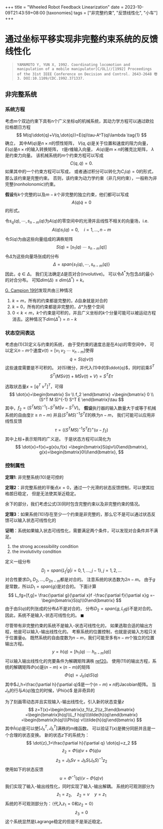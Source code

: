 +++
title = "Wheeled Robot Feedback Linearization"
date = 2023-10-09T21:43:59+08:00
[taxonomies]
tags = ["非完整约束", "反馈线性化", "小车"]
+++

# 通过坐标平移实现非完整约束系统的反馈线性化

> `YAMAMOTO Y, YUN X, 1992. Coordinating locomotion and manipulation of a mobile manipulator[C/OL]//[1992] Proceedings of the 31st IEEE Conference on Decision and Control. 2643-2648 卷3. DOI:10.1109/CDC.1992.371337.`

## 非完整系统

### 系统方程

考虑m个双边约束下具有n个广义坐标q的机械系统，其动力学方程可以通过欧拉拉格朗日方程
$$
M(q)\ddot{q}+V(q,\dot{q})=E(q)\tau-A^T(q)\lambda
\tag{1}
$$
确立，
其中$M(q)$是$n\times n$的惯性矩阵，
$V(q,\dot{q})$是关于位置和速度的阻力向量，
$E(q)$是$n\times r$的输入转换矩阵，
$\tau$是$r$维输入向量，
$A(q)$是$m\times n$的雅克比矩阵，
$\lambda$是约束力向量。
该机械系统的$m$个约束方程可以写成
$$
C(q,\dot{q})=0.
$$
如果其中的一个约束方程可以写成，
或者通过积分可以转化为$C_i(q)=0$的形式，那么该约束是完整约束。
否则，该约束为动力学约束（非几何约束），一般称为非完整(nonholonomic)约束。

**假设**有$k$个完整的以及$m-k$个非完整的独立约束，他们都可以写成
$$
A(q)\dot{q}=0
\tag{3}
$$
的形式。

令$s_q(q),\cdots,s_{n-m}(q)$为$A(q)$的零空间中的光滑并且线性不相关的向量场，i.e.
$$
A(q)s_i(q)=0, \quad i=1,\dots, n-m
$$
令$S(q)$为由这些向量组成的满秩矩阵
$$
S(q)=[s_1(q)\ \cdots\ s_{n-m}(q)]
$$
令$\Delta$为这些向量场张成的分布
$$
\Delta=span \{s_1(q), \cdots, s_{n-m}(q)\}
$$
因此，$\dot{q}\in\Delta$。
我们无法确定$\Delta$是否对合(involutive)。
可以令$\Delta^*$为包含$\Delta$的最小的对合分布。
可知$dim(\Delta)\leq dim(\Delta^*)=k$。

[G. Campion 1991](https://ieeexplore.ieee.org/document/261553)发现共由三种情况

1. $k=m$，所有的约束都是完整的，$\Delta$自身就是对合的
2. $k=0$，所有的约束都是非完整的，$\Delta*$为整个空间
3. $0<k<m$，$k$个约束是可积的，并且广义坐标的$k$个分量可能可以被运动方程消去。这种情况下$dim(\Delta^*)=n-k$


### 状态空间表达

考虑由(1)(3)定义与约束的系统，
由于受约束的速度总是在$A(q)$的零空间中，
可以定义$n-m$个速度$v(t)=[v_1\ v_2\ \cdots \ v_{n-m}]$使得
$$
\dot{q}=S(q)v(t)
\tag{5}
$$
这些速度需要是不可积的。
对(5)微分，并代入(1)中的$\ddot{q}$，同时前乘$S^T$
$$
S^T (MS \dot{v}(t)+M\dot{S}v(t)+V)=S^T E \tau
$$

选取状态量$x=[q^T\ v^T]^T$，可得
$$
\dot{x}=\begin{bmatrix}
Sv \\ f_2
\end{bmatrix}
+\begin{bmatrix}
0 \\ (S^T M S)^{-1} S^T E
\end{bmatrix}\tau
$$
其中，$f_2=(S^T M S)^{-1} (-S^T M \dot{S} v-S^T V)$。
**假设**执行器的输入数量大于或等于机械系统的自由度($t\geq n-m$)
并且$(S^T M S)^{-1} S^T E$的秩为$n-m$，
我们可能可以应用非线性反馈
$$
\tau=\left((S^T M S)^{-1} S^T E\right)^+(u-f_2)
$$
其中上标$+$表示矩阵的广义逆。
于是状态方程可以简化为
$$
\dot{x}=f(x)+g(x)u,f(x)
=\begin{bmatrix}S(q)v\\0\end{bmatrix},
g(x)=\begin{bmatrix}0\\I\end{bmatrix},
$$

### 控制属性

**定理1**: 非完整系统(10)是可控的

**定理2**：非完整系统的平衡点$x=0$，通过一个光滑的状态反馈控制，可以使其拉格朗日稳定，
但是无法使其渐近稳定。

余下的部分，我们考虑公式(3)同时包含完整约束以及非完整约束的情况。

**定理3**：如果系统(10)存在至少一个约束是非完整的，那么它不是可以通过状态反馈可以输入状态可线性化的

**证明**：系统如果输入状态可线性化，需要满足两个条件，可以发现对合条件并不满足。
1. the strong accessibility condition
2. the involutivity condition

定义一组分布
$$
D_j = span \{
    L^i_f g | i=0,1,\dots,j-1\}, j=1,2,\dots
$$
对合性要求$D_1,D_2,\dots,D_{2n-m}$都是对合的。
注意系统的状态数为$2n-m$。
由于$g$是常数，所以$D_1=span\{g\}$是对合的。
下面计算
$$
L_fg=[f,g]=
 \frac{\partial g}{\partial x}f
-\frac{\partial f}{\partial x}g
=-\begin{bmatrix}S(q)\\0\end{bmatrix}
$$
由于由$S(q)$的列张成的分布$\Delta$不是对合的，
分布$D_2=span\{g,L_fg\}$不是对合的。
因此，系统不是输入-状态可线性化的。
$\blacksquare$

尽管带有非完整约束的系统不是输入-状态可线性化的，
如果选取合适的输出方程，他是可以输入-输出线性化的。
考察系统的位置控制，也就是说输入方程只关于位置量$q$。
既然系统的自由度数为$n-m$，我们可能至多有$n-m$个独立的位置输出方程。
$$
y=h(q)=[h_1(q)\ \cdots \ h_{n-m}(q)]
\tag{11}
$$
可以输入输出线性化的充要条件为解耦矩阵满秩 [ref20][20]。
使用(11)的输出方程，系统的解耦矩阵$\Phi(x)$是$(n-m)\times (n-m)$的矩阵
$$
\Phi(q)=J_h(q)S(q)
$$
其中$J_h=\frac{\partial h}{\partial q}$是一个$(n-m)\times n$的Jacobian矩阵。
当$J_h$的行与$A(q)$独立的时候，\Phi(x)$ 是非奇异的

[20]: https://link.springer.com/book/10.1007/978-1-4757-2101-0

为了刻画零动态并且实现输入-输出线性化，引入新的状态变量$z$
$$
z=T(x)=\begin{bmatrix}z_1\\z_2\\z_3\end{bmatrix}
=\begin{bmatrix}h(q)\\L_f h(q)\\\tilde{h}(q)\end{bmatrix}
=\begin{bmatrix}h(q)\\\Phi(q) v\\\tilde{h}(q)\end{bmatrix}
$$
其中$\tilde{h}(q)$是可以使$[J_h^T,J_{\tilde{h}}^T]$满秩的m维函数。
可以验证$T(x)$是微分同胚并且是一个合理的状态变换。
新的状态$z$下的系统为：
$$
\dot{z}_1=\frac{\partial h}{\partial q} \dot{q}=z_2
$$
$$
\dot{z}_2=\dot{\Phi}(q) v + \Phi(q) u
$$
$$
\dot{z}_3=J_{\tilde{h}}S v = J_{\tilde{h}}S(J_h S)^{-1} z_2
$$
使用如下的状态反馈
$$
u=\Phi^{-1}(q)(v-\dot{\Phi}(q)v)
$$
我们实现了输入-输出线性化，同时实现了输入-输出解耦。
系统的可观测部分为
$$
\dot{z}_1=z_2,\quad \dot{z}_2=v \quad y=z_1
$$
系统的不可观测部分为：（代入$z_1=0$和$z_2=0$）
$$
\dot{z}_3=0
$$
这个系统显然是Lagrange稳定的但是不是渐近稳定。

